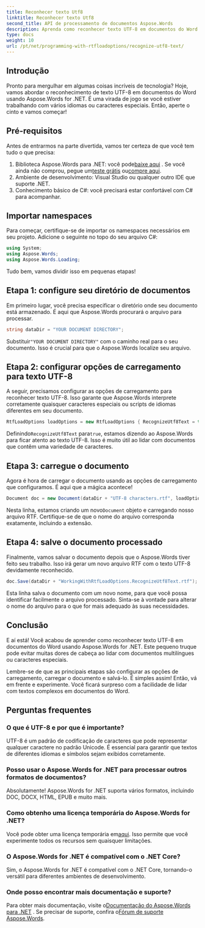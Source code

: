```yaml
---
title: Reconhecer texto Utf8
linktitle: Reconhecer texto Utf8
second_title: API de processamento de documentos Aspose.Words
description: Aprenda como reconhecer texto UTF-8 em documentos do Word usando Aspose.Words for .NET com este guia passo a passo detalhado.
type: docs
weight: 10
url: /pt/net/programming-with-rtfloadoptions/recognize-utf8-text/
---
```

## Introdução

Pronto para mergulhar em algumas coisas incríveis de tecnologia? Hoje, vamos abordar o reconhecimento de texto UTF-8 em documentos do Word usando Aspose.Words for .NET. É uma virada de jogo se você estiver trabalhando com vários idiomas ou caracteres especiais. Então, aperte o cinto e vamos começar!

## Pré-requisitos

Antes de entrarmos na parte divertida, vamos ter certeza de que você tem tudo o que precisa:

1.  Biblioteca Aspose.Words para .NET: você pode[baixe aqui](https://releases.aspose.com/words/net/) . Se você ainda não comprou, pegue um[teste grátis](https://releases.aspose.com/) ou[compre aqui](https://purchase.aspose.com/buy).
2. Ambiente de desenvolvimento: Visual Studio ou qualquer outro IDE que suporte .NET.
3. Conhecimento básico de C#: você precisará estar confortável com C# para acompanhar.

## Importar namespaces

Para começar, certifique-se de importar os namespaces necessários em seu projeto. Adicione o seguinte no topo do seu arquivo C#:

```csharp
using System;
using Aspose.Words;
using Aspose.Words.Loading;
```

Tudo bem, vamos dividir isso em pequenas etapas!

## Etapa 1: configure seu diretório de documentos

Em primeiro lugar, você precisa especificar o diretório onde seu documento está armazenado. É aqui que Aspose.Words procurará o arquivo para processar.

```csharp
string dataDir = "YOUR DOCUMENT DIRECTORY";
```

 Substituir`"YOUR DOCUMENT DIRECTORY"` com o caminho real para o seu documento. Isso é crucial para que o Aspose.Words localize seu arquivo.

## Etapa 2: configurar opções de carregamento para texto UTF-8

A seguir, precisamos configurar as opções de carregamento para reconhecer texto UTF-8. Isso garante que Aspose.Words interprete corretamente quaisquer caracteres especiais ou scripts de idiomas diferentes em seu documento.

```csharp
RtfLoadOptions loadOptions = new RtfLoadOptions { RecognizeUtf8Text = true };
```

 Definindo`RecognizeUtf8Text` para`true`, estamos dizendo ao Aspose.Words para ficar atento ao texto UTF-8. Isso é muito útil ao lidar com documentos que contêm uma variedade de caracteres.

## Etapa 3: carregue o documento

Agora é hora de carregar o documento usando as opções de carregamento que configuramos. É aqui que a mágica acontece!

```csharp
Document doc = new Document(dataDir + "UTF-8 characters.rtf", loadOptions);
```

 Nesta linha, estamos criando um novo`Document` objeto e carregando nosso arquivo RTF. Certifique-se de que o nome do arquivo corresponda exatamente, incluindo a extensão.

## Etapa 4: salve o documento processado

Finalmente, vamos salvar o documento depois que o Aspose.Words tiver feito seu trabalho. Isso irá gerar um novo arquivo RTF com o texto UTF-8 devidamente reconhecido.

```csharp
doc.Save(dataDir + "WorkingWithRtfLoadOptions.RecognizeUtf8Text.rtf");
```

Esta linha salva o documento com um novo nome, para que você possa identificar facilmente o arquivo processado. Sinta-se à vontade para alterar o nome do arquivo para o que for mais adequado às suas necessidades.

## Conclusão

E aí está! Você acabou de aprender como reconhecer texto UTF-8 em documentos do Word usando Aspose.Words for .NET. Este pequeno truque pode evitar muitas dores de cabeça ao lidar com documentos multilíngues ou caracteres especiais.

Lembre-se de que as principais etapas são configurar as opções de carregamento, carregar o documento e salvá-lo. É simples assim! Então, vá em frente e experimente. Você ficará surpreso com a facilidade de lidar com textos complexos em documentos do Word.

## Perguntas frequentes

### O que é UTF-8 e por que é importante?

UTF-8 é um padrão de codificação de caracteres que pode representar qualquer caractere no padrão Unicode. É essencial para garantir que textos de diferentes idiomas e símbolos sejam exibidos corretamente.

### Posso usar o Aspose.Words for .NET para processar outros formatos de documentos?

Absolutamente! Aspose.Words for .NET suporta vários formatos, incluindo DOC, DOCX, HTML, EPUB e muito mais.

### Como obtenho uma licença temporária do Aspose.Words for .NET?

 Você pode obter uma licença temporária em[aqui](https://purchase.aspose.com/temporary-license/). Isso permite que você experimente todos os recursos sem quaisquer limitações.

### O Aspose.Words for .NET é compatível com o .NET Core?

Sim, o Aspose.Words for .NET é compatível com o .NET Core, tornando-o versátil para diferentes ambientes de desenvolvimento.

### Onde posso encontrar mais documentação e suporte?

 Para obter mais documentação, visite o[Documentação do Aspose.Words para .NET](https://reference.aspose.com/words/net/) . Se precisar de suporte, confira o[Fórum de suporte Aspose.Words](https://forum.aspose.com/c/words/8).